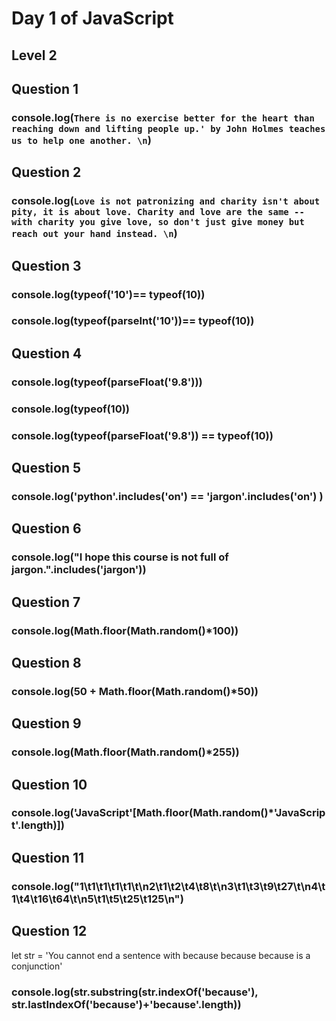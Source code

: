 # Day 1 of JavaScript 
## Level 2




## Question 1
### console.log(`There is no exercise better for the heart than reaching down and lifting people up.' by John Holmes teaches us to help one another. \n`)


## Question 2
### console.log(`Love is not patronizing and charity isn't about pity, it is about love. Charity and love are the same -- with charity you give love, so don't just give money but reach out your hand instead. \n`)


## Question 3
### console.log(typeof('10')== typeof(10))
### console.log(typeof(parseInt('10'))== typeof(10))


## Question 4
### console.log(typeof(parseFloat('9.8')))
### console.log(typeof(10))
### console.log(typeof(parseFloat('9.8')) == typeof(10))




## Question 5
### console.log('python'.includes('on') == 'jargon'.includes('on') )



## Question 6
### console.log("I hope this course is not full of jargon.".includes('jargon'))


## Question 7
### console.log(Math.floor(Math.random()*100))


## Question 8
### console.log(50 + Math.floor(Math.random()*50))


## Question 9
### console.log(Math.floor(Math.random()*255))

## Question 10
### console.log('JavaScript'[Math.floor(Math.random()*'JavaScript'.length)])


## Question 11
### console.log("1\t1\t1\t1\t1\t\n2\t1\t2\t4\t8\t\n3\t1\t3\t9\t27\t\n4\t1\t4\t16\t64\t\n5\t1\t5\t25\t125\n")


## Question 12
let str = 'You cannot end a sentence with because because because is a conjunction'
### console.log(str.substring(str.indexOf('because'), str.lastIndexOf('because')+'because'.length))


